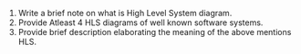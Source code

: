1) Write a brief note on what is High Level System diagram.
2) Provide Atleast 4 HLS diagrams of well known software systems.
3) Provide brief description elaborating the meaning of the above mentions HLS.
